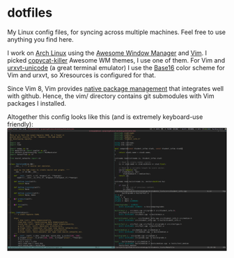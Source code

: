 # dotfiles
My Linux config files, for syncing across multiple machines. Feel free to use anything you find here.

I work on <a href="https://www.archlinux.org/">Arch Linux</a> using the <a href="https://awesomewm.org/">Awesome Window Manager</a> and <a href="www.vim.org">Vim</a>. I picked <a href="https://github.com/copycat-killer/awesome-copycats">copycat-killer</a> Awesome WM themes, I use one of them. For Vim and <a href="https://wiki.archlinux.org/index.php/rxvt-unicode">urxvt-unicode</a> (a great terminal emulator) I use the <a href="https://github.com/chriskempson/base16-vim">Base16</a> color scheme for Vim and urxvt, so Xresources is configured for that. 

Since Vim 8, Vim provides <a href="https://dvonrohr.com/2016/12/11/vim-package-manager/">native package management</a> that integrates well with github. Hence, the vim/ directory contains git submodules with Vim packages I installed.

Altogether this config looks like this (and is extremely keyboard-use friendly): 
![screenshot](https://github.com/kjchalup/dotfiles/blob/master/screenshot.png "Screenshot")


 

